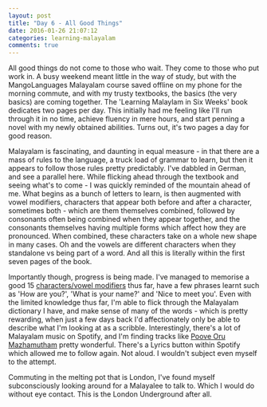 ```yaml
---
layout: post
title: "Day 6 - All Good Things"
date: 2016-01-26 21:07:12
categories: learning-malayalam
comments: true
---
```


All good things do not come to those who wait. They come to those who put work in. A busy weekend meant little in the way of study, but with the MangoLanguages Malayalam course saved offline on my phone for the morning commute, and with my trusty textbooks, the basics (the very basics) are coming together. The 'Learning Malaylam in Six Weeks' book dedicates two pages per day. This initially had me feeling like I'll run through it in no time, achieve fluency in mere hours, and start penning a novel with my newly obtained abilities. Turns out, it's two pages a day for good reason.

Malayalam is fascinating, and daunting in equal measure - in that there are a mass of rules to the language, a truck load of grammar to learn, but then it appears to follow those rules pretty predictably. I've dabbled in German, and see a parallel here. While flicking ahead through the textbook and seeing what's to come - I was quickly reminded of the mountain ahead of me. What begins as a bunch of letters to learn, is then augmented with vowel modifiers, characters that appear both before and after a character, sometimes both - which are them themselves combined, followed by consonants often being combined when they appear together, and the consonants themselves having multiple forms which affect how they are pronounced. When combined, these characters take on a whole new shape in many cases. Oh and the vowels are different characters when they standalone vs being part of a word. And all this is literally within the first seven pages of the book.

Importantly though, progress is being made. I've managed to memorise a good 15 [characters/vowel modifiers](http://learn101.org/malayalam_alphabet.php) thus far, have a few phrases learnt such as 'How are you?', 'What is your name?' and 'Nice to meet you'. Even with the limited knowledge thus far, I'm able to flick through the Malayalam dictionary I have, and make sense of many of the words - which is pretty rewarding, when just a few days back I'd affectionately only be able to describe what I'm looking at as a scribble.  Interestingly, there's a lot of Malayalam music on Spotify, and I'm finding tracks like [Poove Oru Mazhamutham](https://open.spotify.com/track/6lIdrydCmkO1Q5nV8D9c6A) pretty wonderful. There's a Lyrics button within Spotify which allowed me to follow again. Not aloud. I wouldn't subject even myself to the attempt.

Commuting in the melting pot that is London, I've found myself subconsciously looking around for a Malayalee to talk to. Which I would do without eye contact. This is the London Underground after all.
